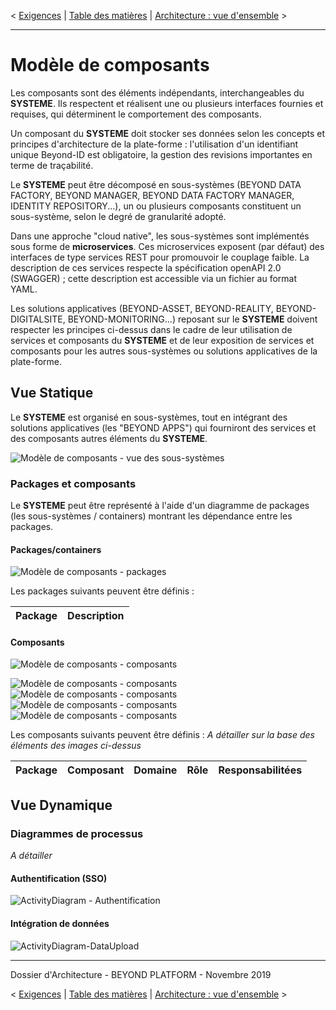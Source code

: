 < [Exigences](./0300.Requirements.md) \| [Table des matières](./0001.TableOfContent.md) \| [Architecture : vue d'ensemble](./0500.ArchitectureOverview.md) >

* * *

# Modèle de composants

Les composants sont des éléments indépendants, interchangeables du **SYSTEME**. Ils respectent et réalisent une ou plusieurs interfaces fournies et requises, qui déterminent le comportement des composants.

Un composant du **SYSTEME** doit stocker ses données selon les concepts et principes d'architecture de la plate-forme : l'utilisation d'un identifiant unique Beyond-ID est obligatoire, la gestion des revisions importantes en terme de traçabilité.

Le **SYSTEME** peut être décomposé en sous-systèmes (BEYOND DATA FACTORY, BEYOND MANAGER, BEYOND DATA FACTORY MANAGER, IDENTITY REPOSITORY...), un ou plusieurs composants constituent un sous-système, selon le degré de granularité adopté.

Dans une approche "cloud native", les sous-systèmes sont implémentés sous forme de **microservices**.
Ces microservices exposent (par défaut) des interfaces de type services REST pour promouvoir le couplage faible.
La description de ces services respecte la spécification openAPI 2.0 (SWAGGER) ; cette description est accessible via un fichier au format YAML.

Les solutions applicatives (BEYOND-ASSET, BEYOND-REALITY, BEYOND-DIGITALSITE, BEYOND-MONITORING...) reposant sur le **SYSTEME** doivent respecter les principes ci-dessus dans le cadre de leur utilisation de services et composants du **SYSTEME** et de leur exposition de services et composants pour les autres sous-systèmes ou solutions applicatives de la plate-forme.

## Vue Statique

Le **SYSTEME** est organisé en sous-systèmes, tout en intégrant des solutions applicatives (les "BEYOND APPS") qui fourniront des services et des composants autres éléments du **SYSTEME**.

![Modèle de composants - vue des sous-systèmes](./images/diagrams/component-model-system-level.png)

### Packages et composants

Le **SYSTEME** peut être représenté à l'aide d'un diagramme de packages (les sous-systèmes / containers) montrant les dépendance entre les packages.

#### Packages/containers

![Modèle de composants - packages](./images/diagrams/component-model-containers.png)

Les packages suivants peuvent être définis :

| Package | Description |
| ------- |:-----------:|

#### Composants

![Modèle de composants - composants](./images/diagrams/component-model.png)

![Modèle de composants - composants](./images/0402.CompoModel.png)
![Modèle de composants - composants](./images/0403.CompoModel.png)
![Modèle de composants - composants](./images/0404.CompoModel.png)
![Modèle de composants - composants](./images/0405.CompoModel.png)

Les composants suivants peuvent être définis :
_A détailler sur la base des éléments des images ci-dessus_

|**Package**|Composant|Domaine|Rôle|Responsabilitées|
|---|:---:|---|---|---|

## Vue Dynamique

### Diagrammes de processus

_A détailler_

#### Authentification (SSO)

![ActivityDiagram - Authentification](./images/activity/Authentication.png)

#### Intégration de données

![ActivityDiagram-DataUpload](./images/activity/DataExportDataFeeder.png)


* * *

Dossier d'Architecture - BEYOND PLATFORM - Novembre 2019


< [Exigences](./0300.Requirements.md) \| [Table des matières](./0001.TableOfContent.md) \| [Architecture : vue d'ensemble](./0500.ArchitectureOverview.md) >
